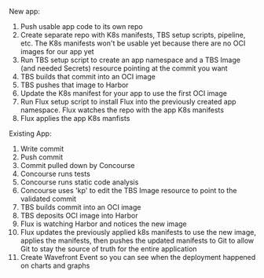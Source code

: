 New app:
1. Push usable app code to its own repo
1. Create separate repo with K8s manifests, TBS setup scripts, pipeline, etc. The K8s manifests won't be usable yet because there are no OCI images for our app yet
1. Run TBS setup script to create an app namespace and a TBS Image (and needed Secrets) resource pointing at the commit you want
1. TBS builds that commit into an OCI image
1. TBS pushes that image to Harbor
1. Update the K8s manifest for your app to use the first OCI image
1. Run Flux setup script to install Flux into the previously created app namespace. Flux watches the repo with the app K8s manifests
1. Flux applies the app K8s manfists

Existing App:
1. Write commit
1. Push commit
1. Commit pulled down by Concourse
1. Concourse runs tests
1. Concourse runs static code analysis
1. Concourse uses 'kp' to edit the TBS Image resource to point to the validated commit
1. TBS builds commit into an OCI image
1. TBS deposits OCI image into Harbor
1. Flux is watching Harbor and notices the new image
1. Flux updates the previously applied k8s manifests to use the new image, applies the manifests, then pushes the updated manifests to Git to allow Git to stay the source of truth for the entire application
1. Create Wavefront Event so you can see when the deployment happened on charts and graphs